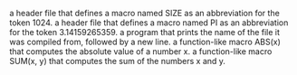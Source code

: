 a header file that defines a macro named SIZE as an abbreviation for the token 1024.
a header file that defines a macro named PI as an abbreviation for the token 3.14159265359.
a program that prints the name of the file it was compiled from, followed by a new line.
a function-like macro ABS(x) that computes the absolute value of a number x.
a function-like macro SUM(x, y) that computes the sum of the numbers x and y.
